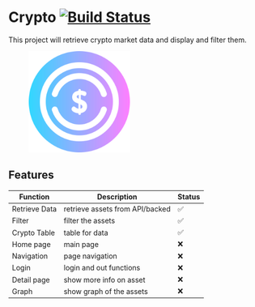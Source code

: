 # Crypto [![Build Status](https://github.com/mgrobertso/crypto/actions/workflows/manual.yml/badge.svg)](https://github.com/mgrobertso/crypto)
This project  will retrieve crypto market data and display and filter them.
<figure>
<img src="src/assets/logo.png" width="200" height="200">
</figure>

## Features
| Function | Description |Status|
| --- | --- |---|
| Retrieve Data | retrieve assets from API/backed |:white_check_mark:|
| Filter| filter the assets  |:white_check_mark:|
| Crypto Table| table for data |:white_check_mark:|
| Home page| main page |:x:|
| Navigation| page navigation |:x:|
| Login| login and out functions |:x:|
| Detail page| show more info on asset  |:x:|
| Graph| show graph of the assets  |:x:|



